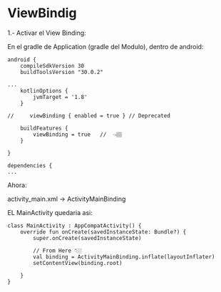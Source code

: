 # ViewBindig

1.- Activar el View Binding:

En el gradle de Application (gradle del Modulo), dentro de android:

```
android {
    compileSdkVersion 30
    buildToolsVersion "30.0.2"

...
    kotlinOptions {
        jvmTarget = '1.8'
    }
    
//     viewBinding { enabled = true } // Deprecated

    buildFeatures {
        viewBinding = true   //  👈🏽
    }

}

dependencies {
...
```

Ahora:

activity_main.xml -> ActivityMainBinding

EL MainActivity quedaria asi:

```
class MainActivity : AppCompatActivity() {
    override fun onCreate(savedInstanceState: Bundle?) {
        super.onCreate(savedInstanceState)

        // From Here 👇🏼
        val binding = ActivityMainBinding.inflate(layoutInflater)
        setContentView(binding.root)
        
    }
}
```
